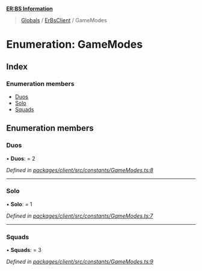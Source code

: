 **[ER:BS Information](../README.md)**

> [Globals](../globals.md) / [ErBsClient](../modules/erbsclient.md) / GameModes

# Enumeration: GameModes

## Index

### Enumeration members

* [Duos](erbsclient.gamemodes.md#duos)
* [Solo](erbsclient.gamemodes.md#solo)
* [Squads](erbsclient.gamemodes.md#squads)

## Enumeration members

### Duos

•  **Duos**:  = 2

*Defined in [packages/client/src/constants/GameModes.ts:8](https://github.com/PaulEndri/eternal-return-project/blob/f8a270f/packages/client/src/constants/GameModes.ts#L8)*

___

### Solo

•  **Solo**:  = 1

*Defined in [packages/client/src/constants/GameModes.ts:7](https://github.com/PaulEndri/eternal-return-project/blob/f8a270f/packages/client/src/constants/GameModes.ts#L7)*

___

### Squads

•  **Squads**:  = 3

*Defined in [packages/client/src/constants/GameModes.ts:9](https://github.com/PaulEndri/eternal-return-project/blob/f8a270f/packages/client/src/constants/GameModes.ts#L9)*
